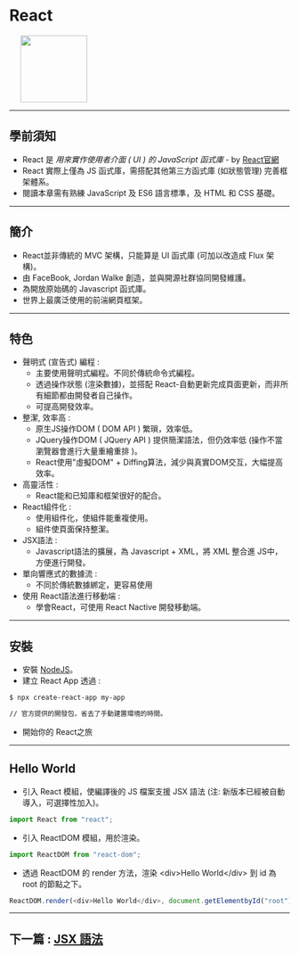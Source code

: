 # React

<img
src="https://ms314006.github.io/static/b7a8f321b0bbc07ca9b9d22a7a505ed5/97b31/React.jpg"
height="120px"
style="margin-left: 20px">

---

## 學前須知

+ React 是 *用來實作使用者介面 ( UI ) 的 JavaScript 函式庫* - by [React官網](https://reactjs.org/)
+ React 實際上僅為 JS 函式庫，需搭配其他第三方函式庫 (如狀態管理) 完善框架體系。
+ 閱讀本章需有熟練 JavaScript 及 ES6 語言標準，及 HTML 和 CSS 基礎。

---

## 簡介

+ React並非傳統的 MVC 架構，只能算是 UI 函式庫 (可加以改造成 Flux 架構)。
+ 由 FaceBook, Jordan Walke 創造，並與開源社群協同開發維護。
+ 為開放原始碼的 Javascript 函式庫。
+ 世界上最廣泛使用的前湍網頁框架。

---

## 特色

+ 聲明式 (宣告式) 編程 :
  + 主要使用聲明式編程。不同於傳統命令式編程。
  + 透過操作狀態 (渲染數據)，並搭配 React-自動更新完成頁面更新，而非所有細節都由開發者自己操作。
  + 可提高開發效率。
+ 整潔, 效率高 :
  + 原生JS操作DOM ( DOM API ) 繁瑣，效率低。
  + JQuery操作DOM ( JQuery API ) 提供簡潔語法，但仍效率低 (操作不當瀏覽器會進行大量重繪重排 )。
  + React使用"虛擬DOM" + Diffing算法，減少與真實DOM交互，大幅提高效率。
+ 高靈活性 :
  + React能和已知庫和框架很好的配合。
+ React組件化 :
  + 使用組件化，使組件能重複使用。
  + 組件使頁面保持整潔。
+ JSX語法 :
  + Javascript語法的擴展，為 Javascript + XML，將 XML 整合進 JS中，方便進行開發。
+ 單向響應式的數據流 :
  + 不同於傳統數據綁定，更容易使用
+ 使用 React語法進行移動端 :
  + 學會React，可使用 React Nactive 開發移動端。

---

## 安裝

+ 安裝 [NodeJS](https://nodejs.org/en/)。
+ 建立 React App 透過 :

```bash
$ npx create-react-app my-app

// 官方提供的開發包，省去了手動建置環境的時間。
```

+ 開始你的 React之旅

---

## Hello World

+ 引入 React 模組，使編譯後的 JS 檔案支援 JSX 語法 (注: 新版本已經被自動導入，可選擇性加入)。

```js
import React from "react";
```

+ 引入 ReactDOM 模組，用於渲染。

```js
import ReactDOM from "react-dom";
```

+ 透過 ReactDOM 的 render 方法，渲染 \<div>Hello World\</div> 到 id 為 root 的節點之下。

```js
ReactDOM.render(<div>Hello World</div>, document.getElementbyId("root"))
```

---

## 下一篇 : [JSX 語法](./1-JSX.md)